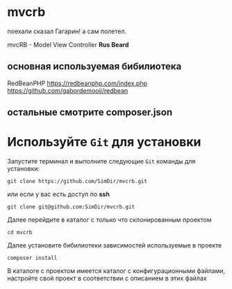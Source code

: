 # mvcrb
поехали сказал Гагарин! а сам полетел.

mvcRB - Model View Controller **Rus Beard**

## основная используемая бибилиотека
RedBeanPHP
https://redbeanphp.com/index.php
https://github.com/gabordemooij/redbean

## остальные смотрите composer.json

# Используйте `Git` для установки

Запустите терминал и выполните следующие `Git` команды для установки:
```
git clone https://github.com/SimDir/mvcrb.git
```
или если у вас есть доступ по **ssh**
```
git clone git@github.com:SimDir/mvcrb.git
```
Далее перейдите в каталог с только что склонированным проектом
```
cd mvcrb
```
Далее установите бибилиотеки зависимостей используемые в проекте
```
composer install
```


В каталоге с проектом имеется каталог с конфигурационными файлами, настройте свой проект в соответствии с описанием в этих файлах

